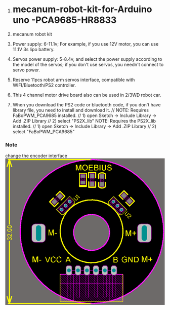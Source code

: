 1. # mecanum-robot-kit-for-Arduino uno -PCA9685-HR8833
2. mecanum robot kit 
3. Power supply: 6-11.1v; For example, if you use 12V motor, you can use 11.1V 3s lipo battery.
4. Servos power supply: 5-8.4v, and select the power supply according to the model of the servos; if you don't use servos, you needn't connect to servo power.
5. Reserve 11pcs robot arm servos interface, compatible with WIFI/Bluetooth/PS2 controller.
6. This 4 channel motor drive board also can be used in 2/3WD robot car.

7. When you download the PS2 code or bluetooth code, if you don't have library file, you need to install and download it.
// NOTE: Requires FaBoPWM_PCA9685 installed.
// 1) open Sketch -> Include Library -> Add .ZIP Library
// 2) select "PS2X_lib"
 NOTE: Requires the PS2X_lib installed.
// 1) open Sketch -> Include Library -> Add .ZIP Library
// 2) select "FaBoPWM_PCA9685"
  ### Note
  change the encoder interface 
![Encoder interface](https://github.com/MoebiusTech/MecanumRobot-ArduinoMega2560/blob/master/Motor%20interface.png "Encoder interface")
